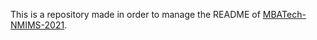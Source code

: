 This is a repository made in order to manage the README of [MBATech-NMIMS-2021](https://github.com/MBATech-NMIMS-2021).